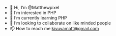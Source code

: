 - 👋 Hi, I’m @Matthewpixel
- 👀 I’m interested in PHP
- 🌱 I’m currently learning PHP
- 💞️ I’m looking to collaborate on like minded people
- 📫 How to reach me kivuvamatt@gmail.com

<!---
Matthewpixel/Matthewpixel is a ✨ special ✨ repository because its `README.md` (this file) appears on your GitHub profile.
You can click the Preview link to take a look at your changes.
--->
